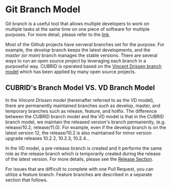 # Git Branch Model

Git branch is a useful tool that allows multiple developers to work on multiple tasks at the same time on one piece of software for multiple purposes. For more detail, please refer to the [link](https://backlog.com/git-tutorial/kr/stepup/stepup1_1.html).

Most of the Github projects have serveral branches set for the purpose. For example, the _develop_ branch keeps the latest developments, and the _master \(or main\)_ branch manages the stable versions. There are several ways to run an open source project by leveraging each branch in a purposeful way.  CUBRID is operated based on the [Vincent Drissen branch model](https://nvie.com/posts/a-successful-git-branching-model/) which has been applied by many open source projects.

## CUBRID's Branch Model VS. VD Branch Model  <a id="comparison-vd-cubrid"></a>

In the _Vincent Drissen model_ \(hereinafter referred to as the VD model\), there are permanently maintained branches such as develop, master, and temporary branches such as release, feature, and hotfix. The difference between the CUBRID branch model and the VD model is that in the CUBRID branch model, we maintain the released version's branch permanently, \(e.g. release/10.2, release/11.0\). For example, even if the develop branch is on the latest version 12, the release/10.2 is also maintained for minor version upgrade releases 10.2.2, 10.2.3, 10.2.4...

In the VD model, a pre-release branch is created and it performs the same role as the release branch which is temporarily created during the release of the latest version. For more details, please see the [Release Section](../rel/release.md).

For issues that are difficult to complete with one Pull Request, you can utilize a feature branch. Feature branches are described in a separate section that follows.

